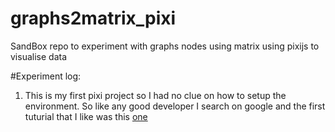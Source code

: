 # graphs2matrix_pixi
SandBox repo to experiment with graphs nodes using matrix using pixijs to visualise data 


#Experiment log:

1. This is my first pixi project so I had no clue on how to setup the environment. So like any good developer I search on google and the first tuturial that I like was this [one](https://medium.com/anvoevodin/how-to-set-up-pixijs-v5-project-with-npm-and-webpack-41c18942c88d) 
